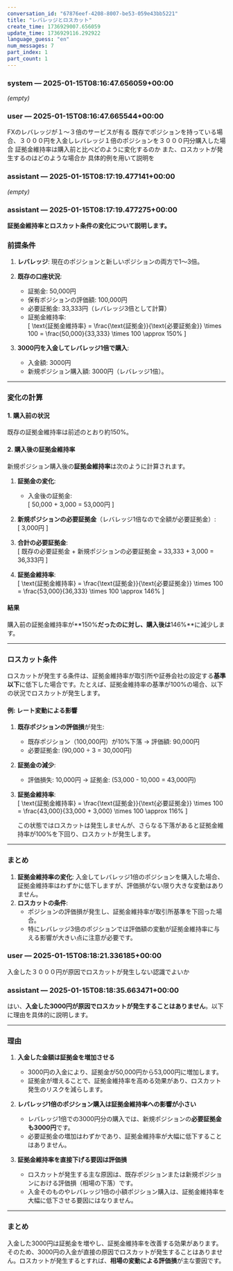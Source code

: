 ```yaml
---
conversation_id: "67876eef-4208-8007-be53-059e43bb5221"
title: "レバレッジとロスカット"
create_time: 1736929007.656059
update_time: 1736929116.292922
language_guess: "en"
num_messages: 7
part_index: 1
part_count: 1
---
```


### system — 2025-01-15T08:16:47.656059+00:00

_(empty)_

### user — 2025-01-15T08:16:47.665544+00:00

FXのレバレッジが１〜３倍のサービスが有る
既存でポジションを持っている場合、３０００円を入金しレバレッジ１倍のポジションを３０００円分購入した場合
証拠金維持率は購入前と比べどのように変化するのか
また、ロスカットが発生するのはどのような場合か
具体的例を用いて説明を

### assistant — 2025-01-15T08:17:19.477141+00:00

_(empty)_

### assistant — 2025-01-15T08:17:19.477275+00:00

**証拠金維持率とロスカット条件の変化について説明します。**

### 前提条件
1. **レバレッジ**: 現在のポジションと新しいポジションの両方で1〜3倍。
2. **既存の口座状況**:
   - 証拠金: 50,000円
   - 保有ポジションの評価額: 100,000円
   - 必要証拠金: 33,333円（レバレッジ3倍として計算）
   - 証拠金維持率:  
     \[
     \text{証拠金維持率} = \frac{\text{証拠金}}{\text{必要証拠金}} \times 100 = \frac{50,000}{33,333} \times 100 \approx 150\%
     \]

3. **3000円を入金してレバレッジ1倍で購入**:
   - 入金額: 3000円
   - 新規ポジション購入額: 3000円（レバレッジ1倍）。

---

### 変化の計算

#### 1. 購入前の状況
既存の証拠金維持率は前述のとおり約150%。

#### 2. 購入後の証拠金維持率
新規ポジション購入後の**証拠金維持率**は次のように計算されます。

1. **証拠金の変化**:  
   - 入金後の証拠金:  
     \[
     50,000 + 3,000 = 53,000円
     \]

2. **新規ポジションの必要証拠金**（レバレッジ1倍なので全額が必要証拠金）:  
   \[
   3,000円
   \]

3. **合計の必要証拠金**:  
   \[
   既存の必要証拠金 + 新規ポジションの必要証拠金 = 33,333 + 3,000 = 36,333円
   \]

4. **証拠金維持率**:  
   \[
   \text{証拠金維持率} = \frac{\text{証拠金}}{\text{必要証拠金}} \times 100 = \frac{53,000}{36,333} \times 100 \approx 146\%
   \]

#### 結果
購入前の証拠金維持率が**150%**だったのに対し、購入後は**146%**に減少します。

---

### ロスカット条件
ロスカットが発生する条件は、証拠金維持率が取引所や証券会社の設定する**基準以下**に低下した場合です。たとえば、証拠金維持率の基準が100%の場合、以下の状況でロスカットが発生します。

#### 例: レート変動による影響
1. **既存ポジションの評価損**が発生:
   - 既存ポジション（100,000円）が10%下落 → 評価額: 90,000円
   - 必要証拠金: \(90,000 ÷ 3 = 30,000円\)

2. **証拠金の減少**:
   - 評価損失: 10,000円 → 証拠金: \(53,000 - 10,000 = 43,000円\)

3. **証拠金維持率**:  
   \[
   \text{証拠金維持率} = \frac{\text{証拠金}}{\text{必要証拠金}} \times 100 = \frac{43,000}{33,000 + 3,000} \times 100 \approx 116\%
   \]

   この状態ではロスカットは発生しませんが、さらなる下落があると証拠金維持率が100%を下回り、ロスカットが発生します。

---

### まとめ
1. **証拠金維持率の変化**: 入金してレバレッジ1倍のポジションを購入した場合、証拠金維持率はわずかに低下しますが、評価損がない限り大きな変動はありません。
2. **ロスカットの条件**: 
   - ポジションの評価損が発生し、証拠金維持率が取引所基準を下回った場合。
   - 特にレバレッジ3倍のポジションでは評価額の変動が証拠金維持率に与える影響が大きい点に注意が必要です。

### user — 2025-01-15T08:18:21.336185+00:00

入金した３０００円が原因でロスカットが発生しない認識でよいか

### assistant — 2025-01-15T08:18:35.663471+00:00

はい、**入金した3000円が原因でロスカットが発生することはありません**。以下に理由を具体的に説明します。

---

### 理由

1. **入金した金額は証拠金を増加させる**  
   - 3000円の入金により、証拠金が50,000円から53,000円に増加します。
   - 証拠金が増えることで、証拠金維持率を高める効果があり、ロスカット発生のリスクを減らします。

2. **レバレッジ1倍のポジション購入は証拠金維持率への影響が小さい**  
   - レバレッジ1倍での3000円分の購入では、新規ポジションの**必要証拠金も3000円**です。
   - 必要証拠金の増加はわずかであり、証拠金維持率が大幅に低下することはありません。

3. **証拠金維持率を直接下げる要因は評価損**  
   - ロスカットが発生する主な原因は、既存ポジションまたは新規ポジションにおける評価損（相場の下落）です。
   - 入金そのものやレバレッジ1倍の小額ポジション購入は、証拠金維持率を大幅に低下させる要因にはなりません。

---

### まとめ
入金した3000円は証拠金を増やし、証拠金維持率を改善する効果があります。そのため、3000円の入金が直接の原因でロスカットが発生することはありません。ロスカットが発生するとすれば、**相場の変動による評価損**が主な要因です。
